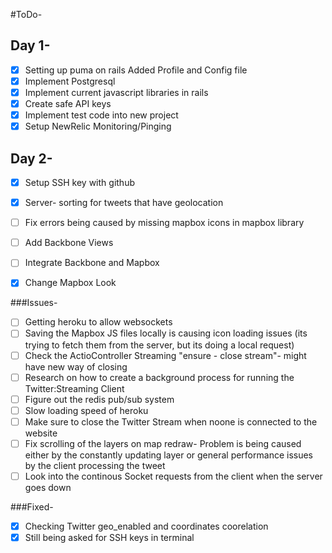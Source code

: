 #ToDo-
## Day 1-
- [X] Setting up puma on rails
Added Profile and Config file
- [X] Implement Postgresql 
- [X] Implement current javascript libraries in rails
- [X] Create safe API keys
- [X] Implement test code into new project
- [X] Setup NewRelic Monitoring/Pinging

## Day 2- 
- [X] Setup SSH key with github
- [X] Server- sorting for tweets that have geolocation 
- [ ] Fix errors being caused by missing mapbox icons in mapbox library
- [ ] Add Backbone Views
- [ ] Integrate Backbone and Mapbox
- [X] Change Mapbox Look


###Issues-
- [ ] Getting heroku to allow websockets
- [ ] Saving the Mapbox JS files locally is causing icon loading issues (its trying to fetch them from the server, but its doing a local request)
- [ ] Check the ActioController Streaming "ensure - close stream"- might have new way of closing
- [ ] Research on how to create a background process for running the Twitter:Streaming Client
- [ ] Figure out the redis pub/sub system
- [ ] Slow loading speed of heroku
- [ ] Make sure to close the Twitter Stream when noone is connected to the website
- [ ] Fix scrolling of the layers on map redraw- Problem is being caused either by the constantly updating layer or general performance issues by the client processing the tweet
- [ ] Look into the continous Socket requests from the client when the server goes down

###Fixed-
- [X] Checking Twitter geo_enabled and coordinates coorelation
- [X] Still being asked for SSH keys in terminal
